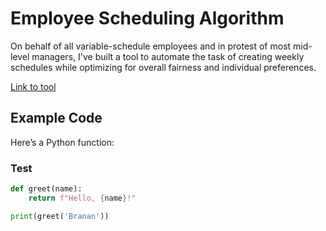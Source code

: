 # Employee Scheduling Algorithm

On behalf of all variable-schedule employees and in protest of most mid-level managers, I've built a tool to automate the task of creating weekly schedules while optimizing for overall fairness and individual preferences.

<a href="https://brananharrison.github.io/EmployeeScheduler/" target="_blank">Link to tool</a>

## Example Code

Here’s a Python function:

### Test
```python
def greet(name):
    return f"Hello, {name}!"

print(greet('Branan'))
